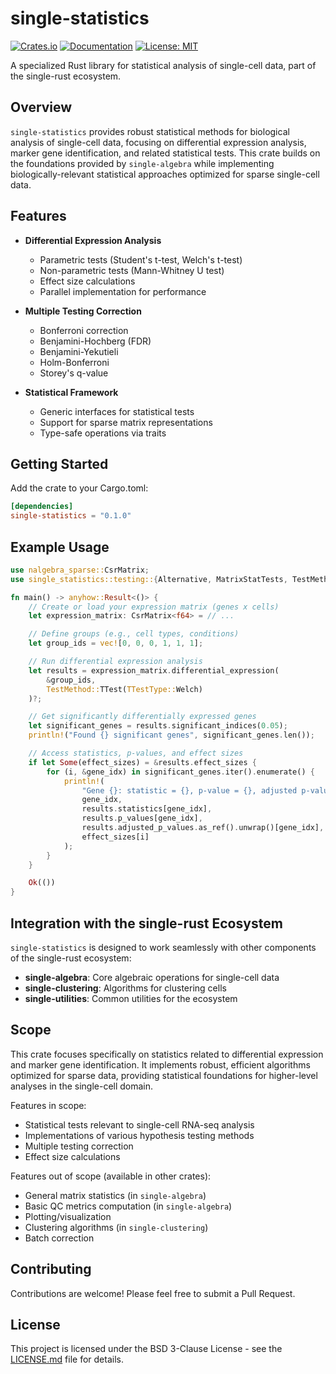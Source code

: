 # single-statistics

[![Crates.io](https://img.shields.io/crates/v/single-statistics.svg)](https://crates.io/crates/single-statistics)
[![Documentation](https://docs.rs/single-statistics/badge.svg)](https://docs.rs/single-statistics)
[![License: MIT](https://img.shields.io/badge/License-MIT-blue.svg)](LICENSE.md)

A specialized Rust library for statistical analysis of single-cell data, part of the single-rust ecosystem.

## Overview

`single-statistics` provides robust statistical methods for biological analysis of single-cell data, focusing on differential expression analysis, marker gene identification, and related statistical tests. This crate builds on the foundations provided by `single-algebra` while implementing biologically-relevant statistical approaches optimized for sparse single-cell data.

## Features

- **Differential Expression Analysis**
    - Parametric tests (Student's t-test, Welch's t-test)
    - Non-parametric tests (Mann-Whitney U test)
    - Effect size calculations
    - Parallel implementation for performance

- **Multiple Testing Correction**
    - Bonferroni correction
    - Benjamini-Hochberg (FDR)
    - Benjamini-Yekutieli
    - Holm-Bonferroni
    - Storey's q-value

- **Statistical Framework**
    - Generic interfaces for statistical tests
    - Support for sparse matrix representations
    - Type-safe operations via traits

## Getting Started

Add the crate to your Cargo.toml:

```toml
[dependencies]
single-statistics = "0.1.0"
```

## Example Usage

```rust
use nalgebra_sparse::CsrMatrix;
use single_statistics::testing::{Alternative, MatrixStatTests, TestMethod, TTestType};

fn main() -> anyhow::Result<()> {
    // Create or load your expression matrix (genes x cells)
    let expression_matrix: CsrMatrix<f64> = // ...

    // Define groups (e.g., cell types, conditions)
    let group_ids = vec![0, 0, 0, 1, 1, 1];

    // Run differential expression analysis
    let results = expression_matrix.differential_expression(
        &group_ids,
        TestMethod::TTest(TTestType::Welch)
    )?;

    // Get significantly differentially expressed genes
    let significant_genes = results.significant_indices(0.05);
    println!("Found {} significant genes", significant_genes.len());

    // Access statistics, p-values, and effect sizes
    if let Some(effect_sizes) = &results.effect_sizes {
        for (i, &gene_idx) in significant_genes.iter().enumerate() {
            println!(
                "Gene {}: statistic = {}, p-value = {}, adjusted p-value = {}, effect size = {}",
                gene_idx,
                results.statistics[gene_idx],
                results.p_values[gene_idx],
                results.adjusted_p_values.as_ref().unwrap()[gene_idx],
                effect_sizes[i]
            );
        }
    }

    Ok(())
}
```

## Integration with the single-rust Ecosystem

`single-statistics` is designed to work seamlessly with other components of the single-rust ecosystem:

- **single-algebra**: Core algebraic operations for single-cell data
- **single-clustering**: Algorithms for clustering cells
- **single-utilities**: Common utilities for the ecosystem

## Scope

This crate focuses specifically on statistics related to differential expression and marker gene identification. It implements robust, efficient algorithms optimized for sparse data, providing statistical foundations for higher-level analyses in the single-cell domain.

Features in scope:
- Statistical tests relevant to single-cell RNA-seq analysis
- Implementations of various hypothesis testing methods
- Multiple testing correction
- Effect size calculations

Features out of scope (available in other crates):
- General matrix statistics (in `single-algebra`)
- Basic QC metrics computation (in `single-algebra`)
- Plotting/visualization
- Clustering algorithms (in `single-clustering`)
- Batch correction

## Contributing

Contributions are welcome! Please feel free to submit a Pull Request.

## License

This project is licensed under the BSD 3-Clause License - see the [LICENSE.md](LICENSE.md) file for details.